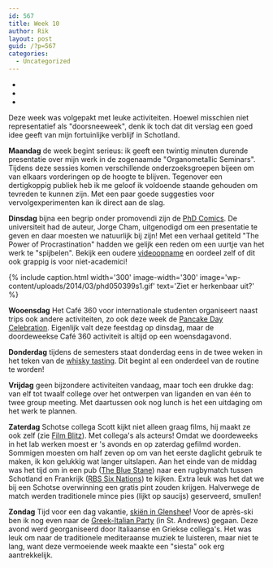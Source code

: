 ```yaml
---
id: 567
title: Week 10
author: Rik
layout: post
guid: /?p=567
categories:
  - Uncategorized
---
```

-
-
-
Deze week was volgepakt met leuke activiteiten. Hoewel misschien niet representatief als "doorsneeweek", denk ik toch dat dit verslag een goed idee geeft van mijn fortuinlijke verblijf in Schotland.

<strong>Maandag</strong> de week begint serieus: ik geeft een twintig minuten durende presentatie over mijn werk in de zogenaamde "Organometallic Seminars". Tijdens deze sessies komen verschillende onderzoeksgroepen bijeen om van elkaars vorderingen op de hoogte te blijven. Tegenover een dertigkoppig publiek heb ik me geloof ik voldoende staande gehouden om tevreden te kunnen zijn. Met een paar goede suggesties voor vervolgexperimenten kan ik direct aan de slag.

<strong>Dinsdag</strong> bijna een begrip onder promovendi zijn de [PhD Comics](http://phdcomics.com/comics.php). De universiteit had de auteur, Jorge Cham, uitgenodigd om een presentatie te geven en daar moesten we natuurlijk bij zijn! Met een verhaal getiteld "The Power of Procrastination" hadden we gelijk een reden om een uurtje van het werk te "spijbelen". Bekijk een oudere [videoopname](https://www.youtube.com/watch?v=pzrQmpdziTQ) en oordeel zelf of dit ook grappig is voor niet-academici!

{% include caption.html
    width='300'
    image-width='300'
    image='wp-content/uploads/2014/03/phd050399s1.gif'
    text='Ziet er herkenbaar uit?'
%}

<strong>Wooensdag</strong> Het Café 360 voor internationale studenten organiseert naast trips ook andere activiteiten, zo ook deze week de [Pancake Day Celebration](/?ai1ec_event=pancake-day-celebration&instance_id= "Pancake Day Celebration"). Eigenlijk valt deze feestdag op dinsdag, maar de doordeweekse Café 360 activiteit is altijd op een woensdagavond.

<strong>Donderdag</strong> tijdens de semesters staat donderdag eens in de twee weken in het teken van de [whisky tasting](/?ai1ec_event=whisky-tasting-4&instance_id= "Whisky tasting"). Dit begint al een onderdeel van de routine te worden!

<strong>Vrijdag</strong> geen bijzondere activiteiten vandaag, maar toch een drukke dag: van elf tot twaalf college over het ontwerpen van liganden en van één to twee group meeting. Met daartussen ook nog lunch is het een uitdaging om het werk te plannen.

<strong>Zaterdag</strong> Schotse collega Scott kijkt niet alleen graag films, hij maakt ze ook zelf (zie [Film Blitz](/?ai1ec_event=60-hour-film-blitz-screening&instance_id= "60 Hour Film Blitz Screening")). Met collega's als acteurs! Omdat we doordeweeks in het lab werken moest er 's avonds en op zaterdag gefilmd worden. Sommigen moesten om half zeven op om van het eerste daglicht gebruik te maken, ik kon gelukkig wat langer uitslapen. Aan het einde van de middag was het tijd om in een pub ([The Blue Stane](http://www.bluestane-standrews.co.uk/)) naar een rugbymatch tussen Schotland en Frankrijk ([RBS Six Nations](http://www.rbs6nations.com/en/home.php)) te kijken. Extra leuk was het dat we bij een Schotse overwinning een gratis pint zouden krijgen. Halverwege de match werden traditionele mince pies (lijkt op saucijs) geserveerd, smullen!

<strong>Zondag</strong> Tijd voor een dag vakantie, [skiën in Glenshee](/?ai1ec_event=ski-glenshee&instance_id= "Ski Glenshee")! Voor de après-ski ben ik nog even naar de [Greek-Italian Party](https://www.facebook.com/events/1438385919594/) (in St. Andrews) gegaan. Deze avond werd georganiseerd door Italiaanse en Griekse collega's. Het was leuk om naar de traditionele mediteraanse muziek te luisteren, maar niet te lang, want deze vermoeiende week maakte een "siesta" ook erg aantrekkelijk.